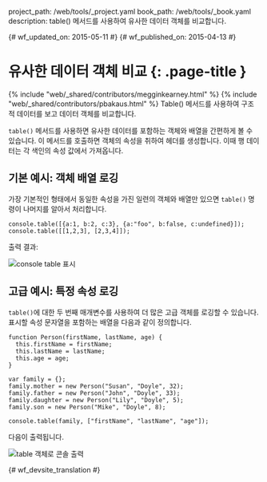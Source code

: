 project_path: /web/tools/_project.yaml
book_path: /web/tools/_book.yaml
description: table() 메서드를 사용하여 유사한 데이터 객체를 비교합니다.

{# wf_updated_on: 2015-05-11 #}
{# wf_published_on: 2015-04-13 #}

# 유사한 데이터 객체 비교 {: .page-title }

{% include "web/_shared/contributors/megginkearney.html" %}
{% include "web/_shared/contributors/pbakaus.html" %}
Table() 메서드를 사용하여 구조적 데이터를 보고 데이터 객체를 비교합니다.

`table()` 메서드를 사용하면 유사한 데이터를 포함하는 객체와 배열을 간편하게 볼 수 있습니다. 이 메서드를 호출하면 객체의 속성을 취하여 헤더를 생성합니다. 이때 행 데이터는 각 색인의 속성 값에서 가져옵니다.


## 기본 예시: 객체 배열 로깅

가장 기본적인 형태에서 동일한 속성을 가진 일련의 객체와 배열만 있으면 `table()` 명령이 나머지를 알아서 처리합니다.


    console.table([{a:1, b:2, c:3}, {a:"foo", b:false, c:undefined}]);
    console.table([[1,2,3], [2,3,4]]);
    
  
출력 결과:

![console table 표시](images/table-arrays.png)

## 고급 예시: 특정 속성 로깅

`table()`에 대한 두 번째 매개변수를 사용하여 더 많은 고급 객체를 로깅할 수 있습니다. 표시할 속성 문자열을 포함하는 배열을 다음과 같이 정의합니다.


    function Person(firstName, lastName, age) {
      this.firstName = firstName;
      this.lastName = lastName;
      this.age = age;
    }
    
    var family = {};
    family.mother = new Person("Susan", "Doyle", 32);
    family.father = new Person("John", "Doyle", 33);
    family.daughter = new Person("Lily", "Doyle", 5);
    family.son = new Person("Mike", "Doyle", 8);
    
    console.table(family, ["firstName", "lastName", "age"]);
    

다음이 출력됩니다.

![table 객체로 콘솔 출력](images/table-people-objects.png)




{# wf_devsite_translation #}
